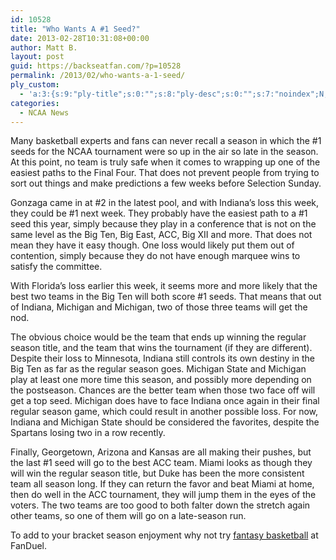 ```yaml
---
id: 10528
title: "Who Wants A #1 Seed?"
date: 2013-02-28T10:31:08+00:00
author: Matt B.
layout: post
guid: https://backseatfan.com/?p=10528
permalink: /2013/02/who-wants-a-1-seed/
ply_custom:
  - 'a:3:{s:9:"ply-title";s:0:"";s:8:"ply-desc";s:0:"";s:7:"noindex";N;}'
categories:
  - NCAA News
---
```


<div class="entry">
  <p>
    Many basketball experts and fans can never recall a season in which the #1 seeds for the NCAA tournament were so up in the air so late in the season. At this point, no team is truly safe when it comes to wrapping up one of the easiest paths to the Final Four. That does not prevent people from trying to sort out things and make predictions a few weeks before Selection Sunday.
  </p>

  <p>
    Gonzaga came in at #2 in the latest pool, and with Indiana’s loss this week, they could be #1 next week. They probably have the easiest path to a #1 seed this year, simply because they play in a conference that is not on the same level as the Big Ten, Big East, ACC, Big XII and more. That does not mean they have it easy though. One loss would likely put them out of contention, simply because they do not have enough marquee wins to satisfy the committee.
  </p>

  <p>
    With Florida’s loss earlier this week, it seems more and more likely that the best two teams in the Big Ten will both score #1 seeds. That means that out of Indiana, Michigan and Michigan, two of those three teams will get the nod.
  </p>

  <p>
    The obvious choice would be the team that ends up winning the regular season title, and the team that wins the tournament (if they are different). Despite their loss to Minnesota, Indiana still controls its own destiny in the Big Ten as far as the regular season goes. Michigan State and Michigan play at least one more time this season, and possibly more depending on the postseason. Chances are the better team when those two face off will get a top seed. Michigan does have to face Indiana once again in their final regular season game, which could result in another possible loss. For now, Indiana and Michigan State should be considered the favorites, despite the Spartans losing two in a row recently.
  </p>

  <p>
    Finally, Georgetown, Arizona and Kansas are all making their pushes, but the last #1 seed will go to the best ACC team. Miami looks as though they will win the regular season title, but Duke has been the more consistent team all season long. If they can return the favor and beat Miami at home, then do well in the ACC tournament, they will jump them in the eyes of the voters. The two teams are too good to both falter down the stretch again other teams, so one of them will go on a late-season run.
  </p>

  <p>
    To add to your bracket season enjoyment why not try <a href="https://www.fanduel.com/fantasy-basketball">fantasy basketball</a> at FanDuel.
  </p>
</div>
